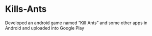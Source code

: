 # Kills-Ants
Developed an android game named “Kill Ants” and some other apps in Android and uploaded into Google Play
